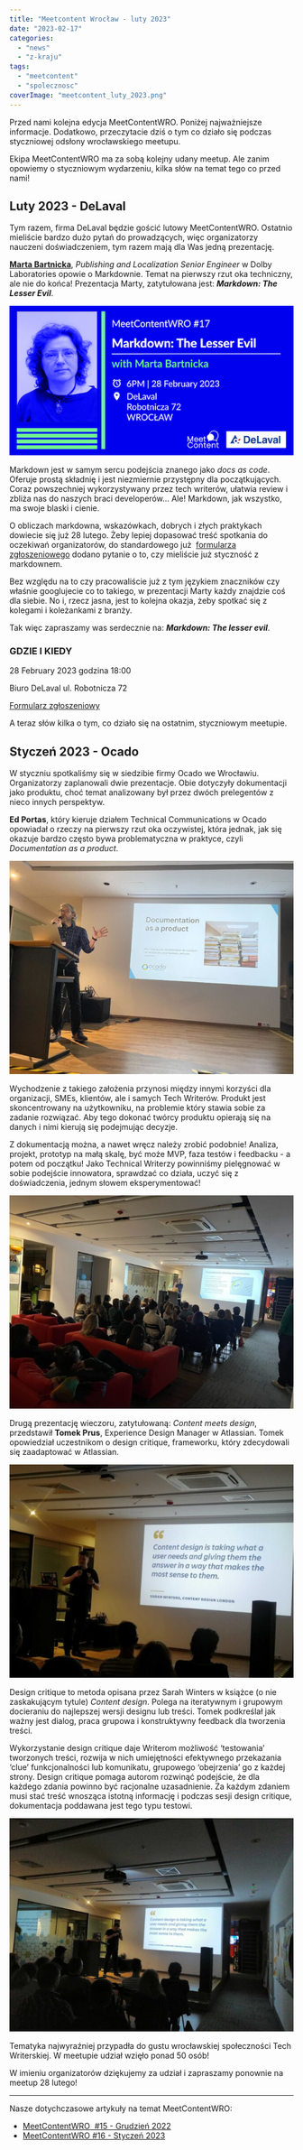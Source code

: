 ```yaml
---
title: "Meetcontent Wrocław - luty 2023"
date: "2023-02-17"
categories: 
  - "news"
  - "z-kraju"
tags: 
  - "meetcontent"
  - "spolecznosc"
coverImage: "meetcontent_luty_2023.png"
---
```


Przed nami kolejna edycja MeetContentWRO. Poniżej najważniejsze informacje. Dodatkowo, przeczytacie dziś o tym co działo się podczas styczniowej odsłony wrocławskiego meetupu.

Ekipa MeetContentWRO ma za sobą kolejny udany meetup. Ale zanim opowiemy o styczniowym wydarzeniu, kilka słów na temat tego co przed nami!

## Luty 2023 - DeLaval

Tym razem, firma DeLaval będzie gościć lutowy MeetContentWRO. Ostatnio mieliście bardzo dużo pytań do prowadzących, więc organizatorzy nauczeni doświadczeniem, tym razem mają dla Was jedną prezentację.  

[**Marta Bartnicka**](https://www.linkedin.com/in/marta-bartnicka-713969/), _Publishing and Localization Senior Engineer_ w Dolby Laboratories opowie o Markdownie. Temat na pierwszy rzut oka techniczny, ale nie do końca! Prezentacja Marty, zatytułowana jest: **_Markdown: The Lesser Evil_**.

![](images/MeetContentWRO-17-Promo-pic.png)

Markdown jest w samym sercu podejścia znanego jako _docs as code_. Oferuje prostą składnię i jest niezmiernie przystępny dla początkujących. Coraz powszechniej wykorzystywany przez tech writerów, ułatwia review i zbliża nas do naszych braci developerów… Ale! Markdown, jak wszystko, ma swoje blaski i cienie.

O obliczach markdowna, wskazówkach, dobrych i złych praktykach dowiecie się już 28 lutego. Żeby lepiej dopasować treść spotkania do oczekiwań organizatorów, do standardowego już  [formularza zgłoszeniowego](https://docs.google.com/forms/d/e/1FAIpQLScpPfZnZekXcR8nKfWMSdLBD-goqHSeSf4ToDZXXhpAv5yGpA/viewform?usp=sf_link) dodano pytanie o to, czy mieliście już styczność z markdownem. 

Bez względu na to czy pracowaliście już z tym językiem znaczników czy właśnie googlujecie co to takiego, w prezentacji Marty każdy znajdzie coś dla siebie. No i, rzecz jasna, jest to kolejna okazja, żeby spotkać się z kolegami i koleżankami z branży. 

Tak więc zapraszamy was serdecznie na: **_Markdown: The lesser evil_**.

### **GDZIE I KIEDY**

28 February 2023 godzina 18:00 

Biuro DeLaval ul. Robotnicza 72

[Formularz zgłoszeniowy](https://docs.google.com/forms/d/e/1FAIpQLScpPfZnZekXcR8nKfWMSdLBD-goqHSeSf4ToDZXXhpAv5yGpA/viewform?usp=sf_link)

A teraz słów kilka o tym, co działo się na ostatnim, styczniowym meetupie.

## Styczeń 2023 - Ocado

W styczniu spotkaliśmy się w siedzibie firmy Ocado we Wrocławiu. Organizatorzy zaplanowali dwie prezentacje. Obie dotyczyły dokumentacji jako produktu, choć temat analizowany był przez dwóch prelegentów z nieco innych perspektyw. 

**Ed Portas**, który kieruje działem Technical Communications w Ocado opowiadał o rzeczy na pierwszy rzut oka oczywistej, która jednak, jak się okazuje bardzo często bywa problematyczna w praktyce, czyli _Documentation as a product_. 

![](images/Docs-as-a-product-e1676629852721.jpg)

Wychodzenie z takiego założenia przynosi między innymi korzyści dla organizacji, SMEs, klientów, ale i samych Tech Writerów. Produkt jest skoncentrowany na użytkowniku, na problemie który stawia sobie za zadanie rozwiązać. Aby tego dokonać twórcy produktu opierają się na danych i nimi kierują się podejmując decyzje.

Z dokumentacją można, a nawet wręcz należy zrobić podobnie! Analiza, projekt, prototyp na małą skalę, być może MVP, faza testów i feedbacku - a potem od początku! Jako Technical Writerzy powinniśmy pielęgnować w sobie podejście innowatora, sprawdzać co działa, uczyć się z doświadczenia, jednym słowem eksperymentować!

![](images/Docs-as-a-product-2-e1676629826722.jpg)

Drugą prezentację wieczoru, zatytułowaną: _Content meets design_, przedstawił **Tomek Prus**, Experience Design Manager w Atlassian. Tomek opowiedział uczestnikom o design critique, frameworku, który zdecydowali się zaadaptować w Atlassian. 

![](images/Content-meets-design-2-e1676629736855.jpg)

Design critique to metoda opisana przez Sarah Winters w książce (o nie zaskakującym tytule) _Content design_. Polega na iteratywnym i grupowym docieraniu do najlepszej wersji designu lub treści. Tomek podkreślał jak ważny jest dialog, praca grupowa i konstruktywny feedback dla tworzenia treści. 

Wykorzystanie design critique daje Writerom możliwość ‘testowania’ tworzonych treści, rozwija w nich umiejętności efektywnego przekazania ‘clue’ funkcjonalności lub komunikatu, grupowego ‘obejrzenia’ go z każdej strony. Design critique pomaga autorom rozwinąć podejście, że dla każdego zdania powinno być racjonalne uzasadnienie. Za każdym zdaniem musi stać treść wnosząca istotną informację i podczas sesji design critique, dokumentacja poddawana jest tego typu testowi.

![](images/Content-meets-design-e1676629839600.jpg)

Tematyka najwyraźniej przypadła do gustu wrocławskiej społeczności Tech Writerskiej. W meetupie udział wzięło ponad 50 osób!

W imieniu organizatorów dziękujemy za udział i zapraszamy ponownie na meetup 28 lutego!

* * *

Nasze dotychczasowe artykuły na temat MeetContentWRO:

- [MeetContentWRO  #15 - Grudzień 2022](http://techwriter.pl/meetcontentwro-wraca/)
- [MeetContentWRO #16 - Styczeń 2023](http://techwriter.pl/meetcontent-wroclaw-styczen-2023/)
